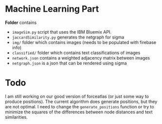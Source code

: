 # Machine Learning Part
**Folder** contains
- `imageSim.py` script that uses the IBM Bluemix API.
- `jaccardSimilarity.py` generates the netgraph for sigma
- `img/` folder which contains images (needs to be populated with firebase info)
- `classified/` folder which contains text classifications of images
- `network.json` contains a weighted adjacency matrix between images
- `netgraph.json` is a json that can be rendered using sigma

# Todo
I am still working on our good version of forceatlas (or just some way to produce positions). The current algorithm does generate positions, but they
are not optimal. I need to change the `generate_positions` function or try
to minimize the squares of the differences between node distances and text
similarities.